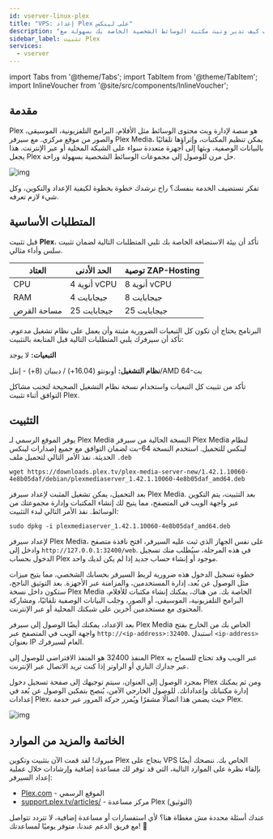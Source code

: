 ```yaml
---
id: vserver-linux-plex
title: "VPS: إعداد Plex على لينكس"
description: "اكتشف كيف تدير وتبث مكتبة الوسائط الشخصية الخاصة بك بسهولة مع Plex للوصول السلس عبر الأجهزة → تعلّم المزيد الآن"
sidebar_label: تثبيت Plex
services:
  - vserver
---
```


import Tabs from '@theme/Tabs';
import TabItem from '@theme/TabItem';
import InlineVoucher from '@site/src/components/InlineVoucher';

## مقدمة

Plex هو منصة لإدارة وبث محتوى الوسائط مثل الأفلام، البرامج التلفزيونية، الموسيقى، والصور من موقع مركزي. مع سيرفر Plex Media، يمكن تنظيم المكتبات، وإثراؤها تلقائيًا بالبيانات الوصفية، وبثها إلى أجهزة متعددة سواء على الشبكة المحلية أو عبر الإنترنت. هذا يجعل Plex حل مرن للوصول إلى مجموعات الوسائط الشخصية بسهولة وراحة.

![img](https://screensaver01.zap-hosting.com/index.php/s/68xdESEHimoY9Jp/preview)

تفكر تستضيف الخدمة بنفسك؟ راح نرشدك خطوة بخطوة لكيفية الإعداد والتكوين، وكل شيء لازم تعرفه.

<InlineVoucher />

## المتطلبات الأساسية

قبل تثبيت **Plex**، تأكد أن بيئة الاستضافة الخاصة بك تلبي المتطلبات التالية لضمان تثبيت سلس وأداء مثالي.

| العتاد      | الحد الأدنى  | توصية ZAP-Hosting          |
| ----------- | ------------ | -------------------------- |
| CPU         | 4 أنوية vCPU | 8 أنوية vCPU               |
| RAM         | 4 جيجابايت   | 8 جيجابايت                 |
| مساحة القرص | 25 جيجابايت  | 25 جيجابايت                |

البرنامج يحتاج أن تكون كل التبعيات الضرورية مثبتة وأن يعمل على نظام تشغيل مدعوم. تأكد أن سيرفرك يلبي المتطلبات التالية قبل المتابعة بالتثبيت:

**التبعيات:** لا يوجد

**نظام التشغيل:** أوبونتو (16.04+) / ديبيان (8+) - إنتل/AMD 64-بت

تأكد من تثبيت كل التبعيات واستخدام نسخة نظام التشغيل الصحيحة لتجنب مشاكل التوافق أثناء تثبيت Plex.

## التثبيت

يوفر الموقع الرسمي لـ Plex Media النسخة الحالية من سيرفر Plex Media لنظام لينكس للتحميل. استخدم النسخة 64-بت لضمان التوافق مع جميع إصدارات لينكس الحديثة. نفذ الأمر التالي لتحميل ملف `.deb`

```
wget https://downloads.plex.tv/plex-media-server-new/1.42.1.10060-4e8b05daf/debian/plexmediaserver_1.42.1.10060-4e8b05daf_amd64.deb
```

بعد التحميل، يمكن تشغيل المثبت لإعداد سيرفر Plex Media. بعد التثبيت، يتم التكوين عبر واجهة الويب في المتصفح، مما يتيح لك إنشاء المكتبات وإدارة مجموعتك من الوسائط. نفذ الأمر التالي لبدء التثبيت:

```
sudo dpkg -i plexmediaserver_1.42.1.10060-4e8b05daf_amd64.deb
```

لإعداد سيرفر Plex Media، على نفس الجهاز الذي ثبت عليه السيرفر، افتح نافذة متصفح وادخل إلى `http://127.0.0.1:32400/web`. في هذه المرحلة، سيُطلب منك تسجيل الدخول بحساب Plex موجود أو إنشاء حساب جديد إذا لم يكن لديك واحد.

خطوة تسجيل الدخول هذه ضرورية لربط السيرفر بحسابك الشخصي، مما يتيح ميزات مثل الوصول عن بُعد، إدارة المستخدمين، والمزامنة عبر الأجهزة. بعد التوثيق الناجح، ستكون داخل نسخة Plex Media الخاصة بك. من هناك، يمكنك إنشاء مكتبات للأفلام، البرامج التلفزيونية، الموسيقى، أو الصور، وجلب البيانات الوصفية تلقائيًا، ومشاركة المحتوى مع مستخدمين آخرين على شبكتك المحلية أو عبر الإنترنت.

بعد الإعداد، يمكنك أيضًا الوصول إلى سيرفر Plex Media الخاص بك من الخارج بفتح واجهة الويب في المتصفح عبر `http://<ip-address>:32400`. استبدل `<ip-address>` بعنوان IP العام لسيرفرك.

المنفذ 32400 هو المنفذ الافتراضي للوصول إلى Plex عبر الويب وقد تحتاج للسماح به عبر جدارك الناري أو الراوتر إذا كنت تريد الاتصال عبر الإنترنت.

بمجرد الوصول إلى العنوان، سيتم توجيهك إلى صفحة تسجيل دخول Plex ومن ثم يمكنك إدارة مكتباتك وإعداداتك. للوصول الخارجي الآمن، يُنصح بتمكين الوصول عن بُعد في إعدادات Plex، حيث يضمن هذا اتصالًا مشفرًا ويُمرر حركة المرور عبر خدمة Plex.

![img](https://screensaver01.zap-hosting.com/index.php/s/jfQxZ6e4BGMfen5/preview)

## الخاتمة والمزيد من الموارد

مبروك! لقد قمت الآن بتثبيت وتكوين Plex بنجاح على VPS الخاص بك. ننصحك أيضًا بإلقاء نظرة على الموارد التالية، التي قد توفر لك مساعدة إضافية وإرشادات خلال عملية إعداد السيرفر:

- [Plex.com](https://Plex.com/) - الموقع الرسمي
- [support.plex.tv/articles/](https://support.plex.tv/articles/) - مركز مساعدة Plex (التوثيق)

عندك أسئلة محددة مش مغطاة هنا؟ لأي استفسارات أو مساعدة إضافية، لا تتردد تتواصل مع فريق الدعم عندنا، متوفر يوميًا لمساعدتك! 🙂

<InlineVoucher />